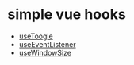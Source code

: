 # simple vue hooks

- [useToogle](./useToggle/index.ts)
- [useEventListener](./useEventListener/index.ts)
- [useWindowSize](./useWindowSize/index.ts)
